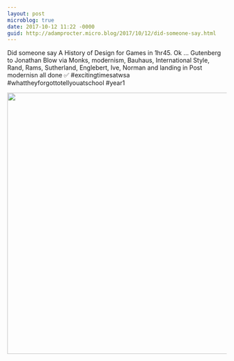 ```yaml
---
layout: post
microblog: true
date: 2017-10-12 11:22 -0000
guid: http://adamprocter.micro.blog/2017/10/12/did-someone-say.html
---
```

Did someone say A History of Design for Games in 1hr45. Ok ... Gutenberg to Jonathan Blow via Monks, modernism, Bauhaus, International Style, Rand, Rams, Sutherland, Englebert, Ive, Norman and landing in Post modernisn all done ✅ #excitingtimesatwsa #whattheyforgottotellyouatschool #year1

<img src="http://discursive.adamprocter.co.uk/uploads/2017/8a97c656d2.jpg" width="559" height="600" />

